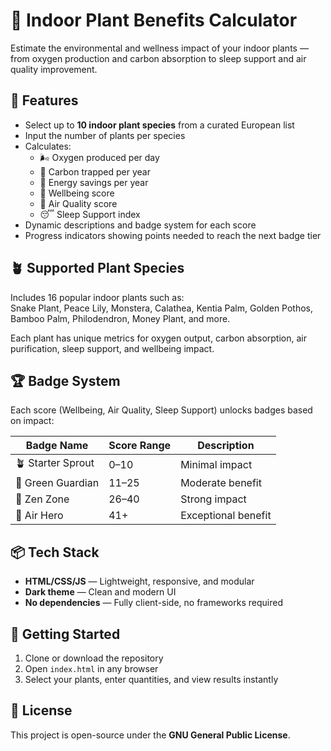 # 🌿 Indoor Plant Benefits Calculator

Estimate the environmental and wellness impact of your indoor plants — from oxygen production and carbon absorption to sleep support and air quality improvement.

## 🧩 Features

- Select up to **10 indoor plant species** from a curated European list  
- Input the number of plants per species  
- Calculates:
  - 🌬️ Oxygen produced per day  
  - 🌱 Carbon trapped per year  
  - 💸 Energy savings per year  
  - 🧘 Wellbeing score  
  - 🫧 Air Quality score  
  - 😴 Sleep Support index  
- Dynamic descriptions and badge system for each score  
- Progress indicators showing points needed to reach the next badge tier

## 🪴 Supported Plant Species

Includes 16 popular indoor plants such as:  
Snake Plant, Peace Lily, Monstera, Calathea, Kentia Palm, Golden Pothos, Bamboo Palm, Philodendron, Money Plant, and more.

Each plant has unique metrics for oxygen output, carbon absorption, air purification, sleep support, and wellbeing impact.

## 🏆 Badge System

Each score (Wellbeing, Air Quality, Sleep Support) unlocks badges based on impact:

| Badge Name       | Score Range | Description |
|------------------|-------------|-------------|
| 🪴 Starter Sprout | 0–10        | Minimal impact  
| 🌿 Green Guardian | 11–25       | Moderate benefit  
| 🌱 Zen Zone       | 26–40       | Strong impact  
| 🌳 Air Hero       | 41+         | Exceptional benefit  

## 📦 Tech Stack

- **HTML/CSS/JS** — Lightweight, responsive, and modular  
- **Dark theme** — Clean and modern UI  
- **No dependencies** — Fully client-side, no frameworks required

## 🚀 Getting Started

1. Clone or download the repository  
2. Open `index.html` in any browser  
3. Select your plants, enter quantities, and view results instantly

## 📄 License

This project is open-source under the **GNU General Public License**.  